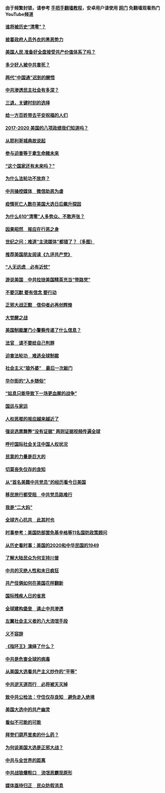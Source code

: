 #### 由于频繁封锁，请参考 [手把手翻墙教程](https://github.com/gfw-breaker/guides/wiki/)，安卓用户请使用 [网门](https://github.com/gfw-breaker/nogfw/blob/master/dl.md?t=01202300) 免翻墙观看热门YouTube频道 

#### [谁将被历史“清零”？](../pages/73/417485.md?t=01202300) 

#### [披着政府人员外衣的黑恶势力](../pages/73/417442.md?t=01202300) 

#### [美国人民 准备好全盘接受共产价值体系了吗？](../pages/73/417491.md?t=01202300) 

#### [多少好人被中共害死？](../pages/73/417144.md?t=01202300) 

#### [两代“中国通”迟到的醒悟](../pages/73/417064.md?t=01202300) 

#### [中共渗透民主社会有多深？](../pages/73/417063.md?t=01202300) 

#### [三退，关键时刻的选择](../pages/73/416969.md?t=01202300) 

#### [给一方百姓带去平安祝福的人们](../pages/73/416941.md?t=01202300) 

#### [2017-2020  美国的八项政绩我们知道吗？](../pages/73/416968.md?t=01202300) 

#### [从耶利哥城典故说起](../pages/73/416892.md?t=01202300) 

#### [参与迫害等于拿生命赌未来](../pages/73/416856.md?t=01202300) 

#### [“这个国家还有未来吗？”](../pages/73/416852.md?t=01202300) 

#### [为什么法轮功不放弃？](../pages/73/416864.md?t=01202300) 

#### [中共操控媒体　微信助恶为虐](../pages/73/416724.md?t=01202300) 

#### [疫情死亡人数在美国大选日后飙升探因](../pages/73/416606.md?t=01202300) 

#### [为什么610“清零”人多势众、不敢声张？](../pages/73/416632.md?t=01202300) 

#### [因果昭然　报应在行恶之身](../pages/73/416582.md?t=01202300) 

#### [世纪之问：难道“主流媒体”都错了？（多图）](../pages/73/416571.md?t=01202300) 

#### [推荐美国朋友阅读《九评共产党》](../pages/73/416510.md?t=01202300) 

#### [“人无远虑　必有近忧”](../pages/73/416513.md?t=01202300) 

#### [游说美国　中共拉拢美国精英充当“带路党”](../pages/73/416529.md?t=01202300) 

#### [不要沉默 要有信念 要行动](../pages/73/416457.md?t=01202300) 

#### [正邪大战正酣　信仰者必再创辉煌](../pages/73/416433.md?t=01202300) 

#### [大觉醒之战](../pages/73/416456.md?t=01202300) 

#### [美国制裁厦门小警察传递了什么信息？](../pages/73/416432.md?t=01202300) 

#### [法官　请不要给自己判罪](../pages/73/416379.md?t=01202300) 

#### [迫害法轮功　难逃全球制裁](../pages/73/416380.md?t=01202300) 

#### [社会主义“狼外婆”　最后一次敲门](../pages/73/416394.md?t=01202300) 

#### [华尔街的“入乡随俗”](../pages/73/416395.md?t=01202300) 

#### [“姑息只能导致下一场更血腥的战争”](../pages/73/416223.md?t=01202300) 

#### [国运与家运](../pages/73/416224.md?t=01202300) 

#### [人权恶棍的报应越来越近了](../pages/73/416276.md?t=01202300) 

#### [强说选票舞弊“没有证据” 两则证据视频传遍全球](../pages/73/416227.md?t=01202300) 

#### [呼吁国际社会关注中国人权状况](../pages/73/416135.md?t=01202300) 

#### [民意的力量是巨大的](../pages/73/416222.md?t=01202300) 

#### [切莫丧失仅存的良知](../pages/73/416134.md?t=01202300) 

#### [从“首名美籍中共党员”的经历看今日美国](../pages/73/416114.md?t=01202300) 

#### [移民旅行都受阻　中共党员路难行](../pages/73/416033.md?t=01202300) 

#### [我是“二大妈”](../pages/73/415529.md?t=01202300) 

#### [全球齐心抗共　此其时也](../pages/73/415989.md?t=01202300) 

#### [时事参考：美国防部罢免基辛格等11名国防政策顾问](../pages/73/415970.md?t=01202300) 

#### [从历史看时事：美国的2020和中华民国的1949](../pages/73/415949.md?t=01202300) 

#### [了解大陆民众为何支持川普](../pages/73/415950.md?t=01202300) 

#### [中共的灭绝人性和末日疯狂](../pages/73/415944.md?t=01202300) 

#### [共产伎俩如何在美国花样翻新](../pages/73/415908.md?t=01202300) 

#### [国际残疾人日的省思](../pages/73/415849.md?t=01202300) 

#### [全球建构堡垒　遏止中共渗透](../pages/73/415850.md?t=01202300) 

#### [左翼社会主义者的八大流氓手段](../pages/73/415802.md?t=01202300) 

#### [义不容辞](../pages/73/415807.md?t=01202300) 

#### [《指环王》演绎了什么？](../pages/73/415739.md?t=01202300) 

#### [中共是危害全球的病毒](../pages/73/415569.md?t=01202300) 

#### [从美国大选看共产主义炒作的“平等”](../pages/73/415654.md?t=01202300) 

#### [中共逆天道而行　必将被天灭掉](../pages/73/415626.md?t=01202300) 

#### [致中共公检法：守住仅存良知　避免走入绝境](../pages/73/415627.md?t=01202300) 

#### [美国大选中的共产幽灵](../pages/73/415618.md?t=01202300) 

#### [看似不可能的可能](../pages/73/415619.md?t=01202300) 

#### [拜登们葫芦里卖的什么药？](../pages/73/415531.md?t=01202300) 

#### [为何说美国大选是正邪大战？](../pages/73/415530.md?t=01202300) 

#### [中共与全世界的距离](../pages/73/415435.md?t=01202300) 

#### [中共战狼爆粗口　流氓恶霸现原形](../pages/73/415426.md?t=01202300) 

#### [媒体亟待归正　民众防假消息](../pages/73/415402.md?t=01202300) 

